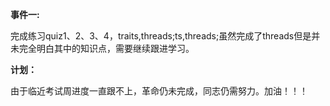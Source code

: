 **事件一:**

完成练习quiz1、2、3、4，traits,threads;ts,threads;虽然完成了threads但是并未完全明白其中的知识点，需要继续跟进学习。

**计划：**

由于临近考试周进度一直跟不上，革命仍未完成，同志仍需努力。加油！！！